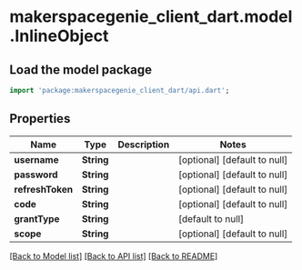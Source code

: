 # makerspacegenie_client_dart.model.InlineObject

## Load the model package
```dart
import 'package:makerspacegenie_client_dart/api.dart';
```

## Properties
Name | Type | Description | Notes
------------ | ------------- | ------------- | -------------
**username** | **String** |  | [optional] [default to null]
**password** | **String** |  | [optional] [default to null]
**refreshToken** | **String** |  | [optional] [default to null]
**code** | **String** |  | [optional] [default to null]
**grantType** | **String** |  | [default to null]
**scope** | **String** |  | [optional] [default to null]

[[Back to Model list]](../README.md#documentation-for-models) [[Back to API list]](../README.md#documentation-for-api-endpoints) [[Back to README]](../README.md)


